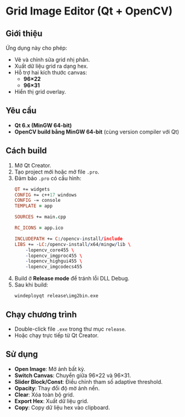 # Grid Image Editor (Qt + OpenCV)

## Giới thiệu
Ứng dụng này cho phép:
- Vẽ và chỉnh sửa grid nhị phân.
- Xuất dữ liệu grid ra dạng hex.
- Hỗ trợ hai kích thước canvas:
  - **96×22**
  - **96×31**
- Hiển thị grid overlay.

## Yêu cầu
- **Qt 6.x (MinGW 64-bit)**
- **OpenCV build bằng MinGW 64-bit** (cùng version compiler với Qt)


## Cách build
1. Mở Qt Creator.
2. Tạo project mới hoặc mở file `.pro`.
3. Đảm bảo `.pro` có cấu hình:
   ```pro
   QT += widgets
   CONFIG += c++17 windows
   CONFIG -= console
   TEMPLATE = app

   SOURCES += main.cpp

   RC_ICONS = app.ico

   INCLUDEPATH += C:/opencv-install/include
   LIBS += -LC:/opencv-install/x64/mingw/lib \
       -lopencv_core455 \
       -lopencv_imgproc455 \
       -lopencv_highgui455 \
       -lopencv_imgcodecs455
   ```
4. Build ở **Release mode** để tránh lỗi DLL Debug.
5. Sau khi build:
   ```
   windeployqt release\img2bin.exe
   ```

## Chạy chương trình
- Double-click file `.exe` trong thư mục `release`.
- Hoặc chạy trực tiếp từ Qt Creator.

## Sử dụng
- **Open Image**: Mở ảnh bất kỳ.
- **Switch Canvas**: Chuyển giữa 96×22 và 96×31.
- **Slider Block/Const**: Điều chỉnh tham số adaptive threshold.
- **Opacity**: Thay đổi độ mờ ảnh nền.
- **Clear**: Xóa toàn bộ grid.
- **Export Hex**: Xuất dữ liệu grid.
- **Copy**: Copy dữ liệu hex vào clipboard.


